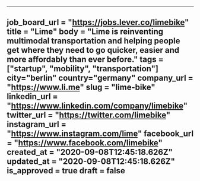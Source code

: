 ---
job_board_url = "https://jobs.lever.co/limebike"
title = "Lime"
body = "Lime is reinventing multimodal transportation and helping people get where they need to go quicker, easier and more affordably than ever before."
tags = ["startup", "mobility", "transportation"]
city="berlin"
country="germany"
company_url = "https://www.li.me"
slug = "lime-bike"
linkedin_url = "https://www.linkedin.com/company/limebike"
twitter_url = "https://twitter.com/limebike"
instagram_url = "https://www.instagram.com/lime"
facebook_url = "https://www.facebook.com/limebike"
created_at = "2020-09-08T12:45:18.626Z"
updated_at = "2020-09-08T12:45:18.626Z"
is_approved = true
draft = false
---